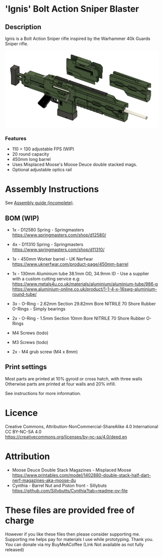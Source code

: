 # 'Ignis' Bolt Action Sniper Blaster

## Description

Ignis is a Bolt Action Sniper rifle inspired by the Warhammer 40k Guards Sniper rifle.

<img src="Images/preview.png" width="800">

### Features
- 110 > 130 adjustable FPS (WIP)
- 20 round capacity
- 450mm long barrel
- Uses Misplaced Moose's Moose Deuce double stacked mags.
- Optional adjustable optics rail


# Assembly Instructions
See [Assembly guide (incomplete)](Instructions/Instructions.md).


## BOM (WIP)
- 1x - D12580 Spring - Springmasters \
	https://www.springmasters.com/shop/d12580/ 
- 4x - D11310 Spring - Springmasters \
	https://www.springmasters.com/shop/d11310/  
- 1x - 450mm Worker barrel - UK Nerfwar \
	https://www.uknerfwar.com/product-page/450mm-barrel
- 1x - 130mm Aluminium tube 38.1mm OD, 34.9mm ID - Use a supplier with a custom cutting service e.g: \
    https://www.metals4u.co.uk/materials/aluminium/aluminium-tube/986-p \
    https://www.aluminium-online.co.uk/product/1-1-4-x-16swg-aluminium-round-tube/
	
- 3x - O-Ring -  2.62mm Section 29.82mm Bore NITRILE 70 Shore Rubber O-Rings - Simply bearings
- 2x - O-Ring - 	1.5mm Section 10mm Bore NITRILE 70 Shore Rubber O-Rings
- M4 Screws (todo)
- M3 Screws (todo)
- 2x - M4 grub screw (M4 x 8mm)

## Print settings
Most parts are printed at 10% gyroid or cross hatch, with three walls\
Otherwise parts are printed at four walls and 20% infill.

See instructions for more information.

# Licence
Creative Commons, Attribution-NonCommercial-ShareAlike 4.0 International \
CC BY-NC-SA 4.0 \
https://creativecommons.org/licenses/by-nc-sa/4.0/deed.en

# Attribution
- Moose Deuce Double Stack Magazines - Misplaced Moose \
	https://www.printables.com/model/1402880-double-stack-half-dart-nerf-magazines-aka-moose-du
- Cynthia - Barrel Nut and Piston front - Sillybuts \
	https://github.com/Sillybutts/Cynthia?tab=readme-ov-file

# These files are provided free of charge
However if you like these files then please consider supporting me. \
Supporting me helps pay for materials I use while prototyping. Thank you. \
You can donate via my BuyMeACoffee (Link Not available as not fully released)


